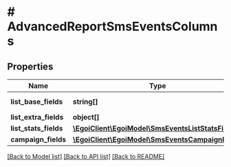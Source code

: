 # # AdvancedReportSmsEventsColumns

## Properties

Name | Type | Description | Notes
------------ | ------------- | ------------- | -------------
**list_base_fields** | **string[]** | Array of base fields | 
**list_extra_fields** | **object[]** |  | 
**list_stats_fields** | [**\EgoiClient\EgoiModel\SmsEventsListStatsFields**](SmsEventsListStatsFields.md) |  | 
**campaign_fields** | [**\EgoiClient\EgoiModel\SmsEventsCampaignFields**](SmsEventsCampaignFields.md) |  | 

[[Back to Model list]](../../README.md#documentation-for-models) [[Back to API list]](../../README.md#documentation-for-api-endpoints) [[Back to README]](../../README.md)


